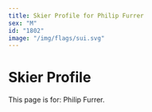 ```yaml
---
title: Skier Profile for Philip Furrer
sex: "M"
id: "1802"
image: "/img/flags/sui.svg" 
---
```


# Skier Profile

This page is for: Philip Furrer.
    